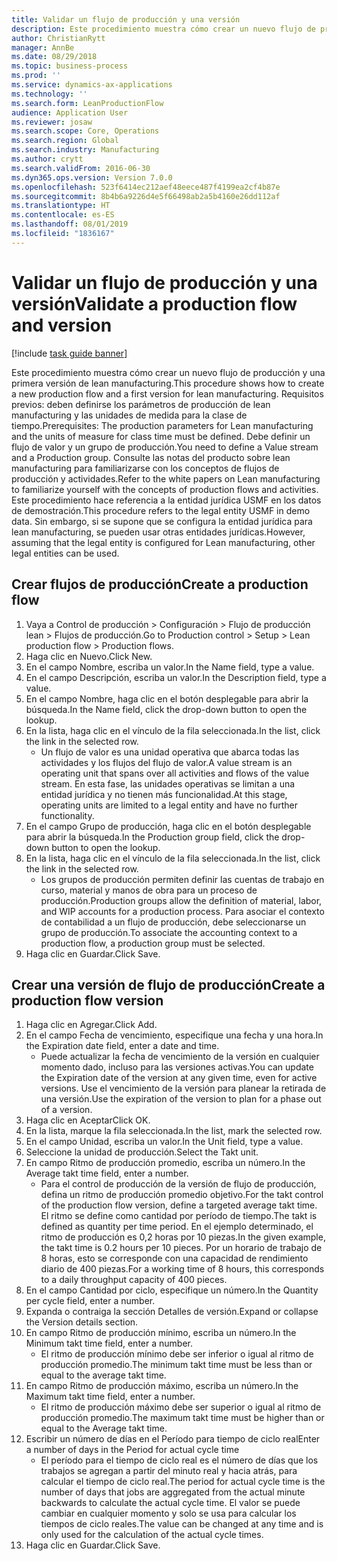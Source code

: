 ```yaml
---
title: Validar un flujo de producción y una versión
description: Este procedimiento muestra cómo crear un nuevo flujo de producción y una primera versión de lean manufacturing.
author: ChristianRytt
manager: AnnBe
ms.date: 08/29/2018
ms.topic: business-process
ms.prod: ''
ms.service: dynamics-ax-applications
ms.technology: ''
ms.search.form: LeanProductionFlow
audience: Application User
ms.reviewer: josaw
ms.search.scope: Core, Operations
ms.search.region: Global
ms.search.industry: Manufacturing
ms.author: crytt
ms.search.validFrom: 2016-06-30
ms.dyn365.ops.version: Version 7.0.0
ms.openlocfilehash: 523f6414ec212aef48eece487f4199ea2cf4b87e
ms.sourcegitcommit: 8b4b6a9226d4e5f66498ab2a5b4160e26dd112af
ms.translationtype: HT
ms.contentlocale: es-ES
ms.lasthandoff: 08/01/2019
ms.locfileid: "1836167"
---
```

# <a name="validate-a-production-flow-and-version"></a><span data-ttu-id="facbe-103">Validar un flujo de producción y una versión</span><span class="sxs-lookup"><span data-stu-id="facbe-103">Validate a production flow and version</span></span>

[!include [task guide banner](../../includes/task-guide-banner.md)]

<span data-ttu-id="facbe-104">Este procedimiento muestra cómo crear un nuevo flujo de producción y una primera versión de lean manufacturing.</span><span class="sxs-lookup"><span data-stu-id="facbe-104">This procedure shows how to create a new production flow and a first version for lean manufacturing.</span></span> <span data-ttu-id="facbe-105">Requisitos previos: deben definirse los parámetros de producción de lean manufacturing y las unidades de medida para la clase de tiempo.</span><span class="sxs-lookup"><span data-stu-id="facbe-105">Prerequisites: The production parameters for Lean manufacturing and the units of measure for class time must be defined.</span></span> <span data-ttu-id="facbe-106">Debe definir un flujo de valor y un grupo de producción.</span><span class="sxs-lookup"><span data-stu-id="facbe-106">You need to define a Value stream and a Production group.</span></span> <span data-ttu-id="facbe-107">Consulte las notas del producto sobre lean manufacturing para familiarizarse con los conceptos de flujos de producción y actividades.</span><span class="sxs-lookup"><span data-stu-id="facbe-107">Refer to the white papers on Lean manufacturing to familiarize yourself with the concepts of production flows and activities.</span></span> <span data-ttu-id="facbe-108">Este procedimiento hace referencia a la entidad jurídica USMF en los datos de demostración.</span><span class="sxs-lookup"><span data-stu-id="facbe-108">This procedure refers to the legal entity USMF in demo data.</span></span> <span data-ttu-id="facbe-109">Sin embargo, si se supone que se configura la entidad jurídica para lean manufacturing, se pueden usar otras entidades jurídicas.</span><span class="sxs-lookup"><span data-stu-id="facbe-109">However, assuming that the legal entity is configured for Lean manufacturing, other legal entities can be used.</span></span>


## <a name="create-a-production-flow"></a><span data-ttu-id="facbe-110">Crear flujos de producción</span><span class="sxs-lookup"><span data-stu-id="facbe-110">Create a production flow</span></span>
1. <span data-ttu-id="facbe-111">Vaya a Control de producción > Configuración > Flujo de producción lean > Flujos de producción.</span><span class="sxs-lookup"><span data-stu-id="facbe-111">Go to Production control > Setup > Lean production flow > Production flows.</span></span>
2. <span data-ttu-id="facbe-112">Haga clic en Nuevo.</span><span class="sxs-lookup"><span data-stu-id="facbe-112">Click New.</span></span>
3. <span data-ttu-id="facbe-113">En el campo Nombre, escriba un valor.</span><span class="sxs-lookup"><span data-stu-id="facbe-113">In the Name field, type a value.</span></span>
4. <span data-ttu-id="facbe-114">En el campo Descripción, escriba un valor.</span><span class="sxs-lookup"><span data-stu-id="facbe-114">In the Description field, type a value.</span></span>
5. <span data-ttu-id="facbe-115">En el campo Nombre, haga clic en el botón desplegable para abrir la búsqueda.</span><span class="sxs-lookup"><span data-stu-id="facbe-115">In the Name field, click the drop-down button to open the lookup.</span></span>
6. <span data-ttu-id="facbe-116">En la lista, haga clic en el vínculo de la fila seleccionada.</span><span class="sxs-lookup"><span data-stu-id="facbe-116">In the list, click the link in the selected row.</span></span>
    * <span data-ttu-id="facbe-117">Un flujo de valor es una unidad operativa que abarca todas las actividades y los flujos del flujo de valor.</span><span class="sxs-lookup"><span data-stu-id="facbe-117">A value stream is an operating unit that spans over all activities and flows of the value stream.</span></span>   <span data-ttu-id="facbe-118">En esta fase, las unidades operativas se limitan a una entidad jurídica y no tienen más funcionalidad.</span><span class="sxs-lookup"><span data-stu-id="facbe-118">At this stage, operating units are limited to a legal entity and have no further functionality.</span></span>  
7. <span data-ttu-id="facbe-119">En el campo Grupo de producción, haga clic en el botón desplegable para abrir la búsqueda.</span><span class="sxs-lookup"><span data-stu-id="facbe-119">In the Production group field, click the drop-down button to open the lookup.</span></span>
8. <span data-ttu-id="facbe-120">En la lista, haga clic en el vínculo de la fila seleccionada.</span><span class="sxs-lookup"><span data-stu-id="facbe-120">In the list, click the link in the selected row.</span></span>
    * <span data-ttu-id="facbe-121">Los grupos de producción permiten definir las cuentas de trabajo en curso, material y manos de obra para un proceso de producción.</span><span class="sxs-lookup"><span data-stu-id="facbe-121">Production groups allow the definition of material, labor, and WIP accounts for a production process.</span></span> <span data-ttu-id="facbe-122">Para asociar el contexto de contabilidad a un flujo de producción, debe seleccionarse un grupo de producción.</span><span class="sxs-lookup"><span data-stu-id="facbe-122">To associate the accounting context to a production flow, a production group must be selected.</span></span>  
9. <span data-ttu-id="facbe-123">Haga clic en Guardar.</span><span class="sxs-lookup"><span data-stu-id="facbe-123">Click Save.</span></span>

## <a name="create-a-production-flow-version"></a><span data-ttu-id="facbe-124">Crear una versión de flujo de producción</span><span class="sxs-lookup"><span data-stu-id="facbe-124">Create a production flow version</span></span>
1. <span data-ttu-id="facbe-125">Haga clic en Agregar.</span><span class="sxs-lookup"><span data-stu-id="facbe-125">Click Add.</span></span>
2. <span data-ttu-id="facbe-126">En el campo Fecha de vencimiento, especifique una fecha y una hora.</span><span class="sxs-lookup"><span data-stu-id="facbe-126">In the Expiration date field, enter a date and time.</span></span>
    * <span data-ttu-id="facbe-127">Puede actualizar la fecha de vencimiento de la versión en cualquier momento dado, incluso para las versiones activas.</span><span class="sxs-lookup"><span data-stu-id="facbe-127">You can update the Expiration date of the version at any given time, even for active versions.</span></span> <span data-ttu-id="facbe-128">Use el vencimiento de la versión para planear la retirada de una versión.</span><span class="sxs-lookup"><span data-stu-id="facbe-128">Use the expiration of the version to plan for a phase out of a version.</span></span>  
3. <span data-ttu-id="facbe-129">Haga clic en Aceptar</span><span class="sxs-lookup"><span data-stu-id="facbe-129">Click OK.</span></span>
4. <span data-ttu-id="facbe-130">En la lista, marque la fila seleccionada.</span><span class="sxs-lookup"><span data-stu-id="facbe-130">In the list, mark the selected row.</span></span>
5. <span data-ttu-id="facbe-131">En el campo Unidad, escriba un valor.</span><span class="sxs-lookup"><span data-stu-id="facbe-131">In the Unit field, type a value.</span></span>
6. <span data-ttu-id="facbe-132">Seleccione la unidad de producción.</span><span class="sxs-lookup"><span data-stu-id="facbe-132">Select the Takt unit.</span></span>
7. <span data-ttu-id="facbe-133">En campo Ritmo de producción promedio, escriba un número.</span><span class="sxs-lookup"><span data-stu-id="facbe-133">In the Average takt time field, enter a number.</span></span>
    * <span data-ttu-id="facbe-134">Para el control de producción de la versión de flujo de producción, defina un ritmo de producción promedio objetivo.</span><span class="sxs-lookup"><span data-stu-id="facbe-134">For the takt control of the production flow version, define a targeted average takt time.</span></span>   <span data-ttu-id="facbe-135">El ritmo se define como cantidad por período de tiempo.</span><span class="sxs-lookup"><span data-stu-id="facbe-135">The takt is defined as quantity  per time period.</span></span>  <span data-ttu-id="facbe-136">En el ejemplo determinado, el ritmo de producción es 0,2 horas por 10 piezas.</span><span class="sxs-lookup"><span data-stu-id="facbe-136">In the given example, the takt time is 0.2 hours per 10 pieces.</span></span> <span data-ttu-id="facbe-137">Por un horario de trabajo de 8 horas, esto se corresponde con una capacidad de rendimiento diario de 400 piezas.</span><span class="sxs-lookup"><span data-stu-id="facbe-137">For a working time of 8 hours, this corresponds to a daily throughput capacity of 400 pieces.</span></span>  
8. <span data-ttu-id="facbe-138">En el campo Cantidad por ciclo, especifique un número.</span><span class="sxs-lookup"><span data-stu-id="facbe-138">In the Quantity per cycle field, enter a number.</span></span>
9. <span data-ttu-id="facbe-139">Expanda o contraiga la sección Detalles de versión.</span><span class="sxs-lookup"><span data-stu-id="facbe-139">Expand or collapse the Version details section.</span></span>
10. <span data-ttu-id="facbe-140">En campo Ritmo de producción mínimo, escriba un número.</span><span class="sxs-lookup"><span data-stu-id="facbe-140">In the Minimum takt time field, enter a number.</span></span>
    * <span data-ttu-id="facbe-141">El ritmo de producción mínimo debe ser inferior o igual al ritmo de producción promedio.</span><span class="sxs-lookup"><span data-stu-id="facbe-141">The minimum takt time must be less than or equal to the average takt time.</span></span>  
11. <span data-ttu-id="facbe-142">En campo Ritmo de producción máximo, escriba un número.</span><span class="sxs-lookup"><span data-stu-id="facbe-142">In the Maximum takt time field, enter a number.</span></span>
    * <span data-ttu-id="facbe-143">El ritmo de producción máximo debe ser superior o igual al ritmo de producción promedio.</span><span class="sxs-lookup"><span data-stu-id="facbe-143">The maximum takt time must be higher than or equal to the Average takt time.</span></span>  
12. <span data-ttu-id="facbe-144">Escribir un número de días en el Período para tiempo de ciclo real</span><span class="sxs-lookup"><span data-stu-id="facbe-144">Enter a number of days in the Period for actual cycle time</span></span>
    * <span data-ttu-id="facbe-145">El período para el tiempo de ciclo real es el número de días que los trabajos se agregan a partir del minuto real y hacia atrás, para calcular el tiempo de ciclo real.</span><span class="sxs-lookup"><span data-stu-id="facbe-145">The period for actual cycle time is the number of days that jobs are aggregated from the actual minute backwards to calculate the actual cycle time.</span></span> <span data-ttu-id="facbe-146">El valor se puede cambiar en cualquier momento y solo se usa para calcular los tiempos de ciclo reales.</span><span class="sxs-lookup"><span data-stu-id="facbe-146">The value can be changed at any time and is only used for the calculation of the actual cycle times.</span></span>  
13. <span data-ttu-id="facbe-147">Haga clic en Guardar.</span><span class="sxs-lookup"><span data-stu-id="facbe-147">Click Save.</span></span>

